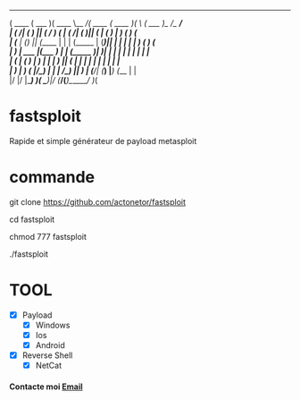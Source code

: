  _______  _______  _______ _________ _______  _______  _        _______ __________________    
(  ____ \(  ___  )(  ____ \\__   __/(  ____ \(  ____ )( \      (  ___  )\__   __/\__   __/    
| (    \/| (   ) || (    \/   ) (   | (    \/| (    )|| (      | (   ) |   ) (      ) (       
| (__    | (___) || (_____    | |   | (_____ | (____)|| |      | |   | |   ) (      ) (       
|  __)   |  ___  |(_____  )   | |   (_____  )|  _____)| |      | |   | |   | |      | |       
| (      | (   ) |      ) |   | |         ) || (      | |      | |   | |   | |      | |       
| )      | )   ( |/\____) |   | |   /\____) || )      | (____/\| (___) |___) (___   | |       
|/       |/     \|\_______)   )_(   \_______)|/       (_______/(_______)\_______/   )_(   



# fastsploit
Rapide et simple générateur de payload metasploit

#  commande

git clone https://github.com/actonetor/fastsploit

cd fastsploit

chmod 777 fastsploit

./fastsploit

#  TOOL

- [x] Payload
   - [x] Windows
   - [x] Ios
   - [x] Android
- [x] Reverse Shell
   - [x] NetCat

#### Contacte moi <a href="mailto:elias.bounouara@icloud.com">Email</a>
